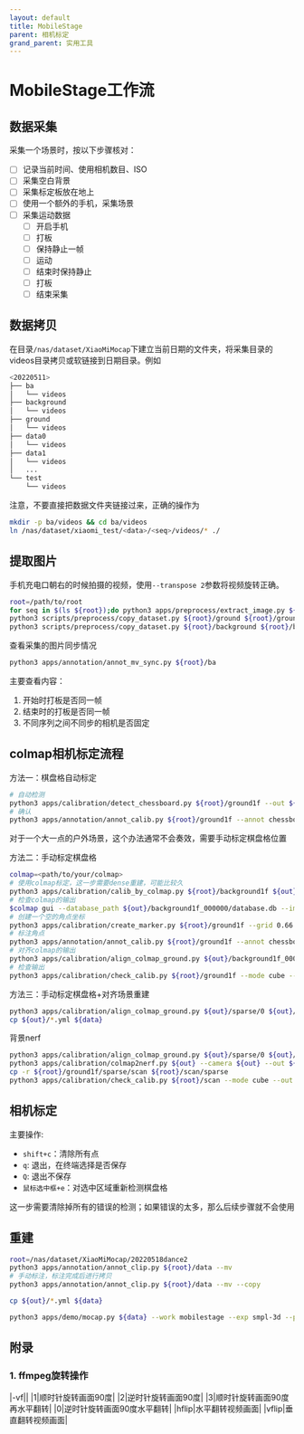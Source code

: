 ```yaml
---
layout: default
title: MobileStage
parent: 相机标定
grand_parent: 实用工具
---
```


# MobileStage工作流

## 数据采集

采集一个场景时，按以下步骤核对：
- [ ] 记录当前时间、使用相机数目、ISO 
- [ ] 采集空白背景
- [ ] 采集标定板放在地上
- [ ] 使用一个额外的手机，采集场景
- [ ] 采集运动数据
  - [ ] 开启手机
  - [ ] 打板
  - [ ] 保持静止一帧
  - [ ] 运动
  - [ ] 结束时保持静止
  - [ ] 打板
  - [ ] 结束采集

## 数据拷贝

在目录`/nas/dataset/XiaoMiMocap`下建立当前日期的文件夹，将采集目录的videos目录拷贝或软链接到日期目录。例如

```bash
<20220511>
├── ba
│   └── videos
├── background
│   └── videos
├── ground
│   └── videos
├── data0
│   └── videos
├── data1
│   └── videos
│   ...
└── test
    └── videos
```

注意，不要直接把数据文件夹链接过来，正确的操作为

```bash
mkdir -p ba/videos && cd ba/videos
ln /nas/dataset/xiaomi_test/<data>/<seq>/videos/* ./
```

## 提取图片

手机充电口朝右的时候拍摄的视频，使用`--transpose 2`参数将视频旋转正确。

```bash
root=/path/to/root
for seq in $(ls ${root});do python3 apps/preprocess/extract_image.py ${root}/${seq} --transpose 2;done
python3 scripts/preprocess/copy_dataset.py ${root}/ground ${root}/ground1f --start 0 --end 1
python3 scripts/preprocess/copy_dataset.py ${root}/background ${root}/background1f --start 0 --end 1
```

查看采集的图片同步情况

```bash
python3 apps/annotation/annot_mv_sync.py ${root}/ba
```

主要查看内容：
1. 开始时打板是否同一帧
2. 结束时的打板是否同一帧
3. 不同序列之间不同步的相机是否固定


## colmap相机标定流程

方法一：棋盘格自动标定

```bash
# 自动检测
python3 apps/calibration/detect_chessboard.py ${root}/ground1f --out ${root}/ground1f/output --pattern 11,8 --grid 0.06
# 确认
python3 apps/annotation/annot_calib.py ${root}/ground1f --annot chessboard --mode chessboard --pattern 11,8
```

对于一个大一点的户外场景，这个办法通常不会奏效，需要手动标定棋盘格位置

方法二：手动标定棋盘格

```bash
colmap=<path/to/your/colmap>
# 使用colmap标定，这一步需要dense重建，可能比较久
python3 apps/calibration/calib_by_colmap.py ${root}/background1f ${out} --no_camera --share_camera --colmap ${colmap}
# 检查colmap的输出
$colmap gui --database_path ${out}/background1f_000000/database.db --image_path ${out}/background1f_000000/images
# 创建一个空的角点坐标
python3 apps/calibration/create_marker.py ${root}/ground1f --grid 0.66 0.48 --corner
# 标注角点
python3 apps/annotation/annot_calib.py ${root}/ground1f --annot chessboard --mode chessboard --pattern 2,2
# 对齐colmap的输出
python3 apps/calibration/align_colmap_ground.py ${out}/background1f_000000/sparse/0 ${out}/ --plane_by_chessboard ${root}/ground1f
# 检查输出
python3 apps/calibration/check_calib.py ${root}/ground1f --mode cube --out ${out} --show --grid_step 0.66
```

方法三：手动标定棋盘格+对齐场景重建

```bash
python3 apps/calibration/align_colmap_ground.py ${out}/sparse/0 ${out}/ --plane_by_chessboard ${root}/ground1f --prefix static/
cp ${out}/*.yml ${data}
```


背景nerf
```bash
python3 apps/calibration/align_colmap_ground.py ${out}/sparse/0 ${out}/ --plane_by_chessboard ${root}/ground1f --prefix static/
python3 apps/calibration/colmap2nerf.py ${out} --camera ${out} --out ${root}
cp -r ${root}/ground1f/sparse/scan ${root}/scan/sparse
python3 apps/calibration/check_calib.py ${root}/scan --mode cube --out ${root}/scan --show
```

## 相机标定

主要操作:
- `shift+c`：清除所有点
- `q`: 退出，在终端选择是否保存
- `Q`: 退出不保存
- `鼠标选中框+e`：对选中区域重新检测棋盘格

这一步需要清除掉所有的错误的检测；如果错误的太多，那么后续步骤就不会使用

## 重建

```bash
root=/nas/dataset/XiaoMiMocap/20220518dance2
python3 apps/annotation/annot_clip.py ${root}/data --mv
# 手动标注，标注完成后进行拷贝
python3 apps/annotation/annot_clip.py ${root}/data --mv --copy

cp ${out}/*.yml ${data}

python3 apps/demo/mocap.py ${data} --work mobilestage --exp smpl-3d --pids 0 1 2 --subs_vis VID_11 --subs VID_04 VID_05 VID_06 VID_08 VID_09 VID_10 VID_11 VID_12 VID_14 VID_15 VID_16 VID_17 VID_19 VID_20 VID_23 VID_24 VID_25 VID_29 VID_32 VID_33 VID_34 VID_35
```

## 附录

### 1. ffmpeg旋转操作

|-vf||
|1|顺时针旋转画面90度|
|2|逆时针旋转画面90度|
|3|顺时针旋转画面90度再水平翻转|
|0|逆时针旋转画面90度水平翻转|
|hflip|水平翻转视频画面|
|vflip|垂直翻转视频画面|
